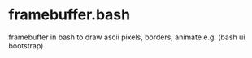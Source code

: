 framebuffer.bash
================

framebuffer in bash to draw ascii pixels, borders, animate e.g. (bash ui bootstrap)
